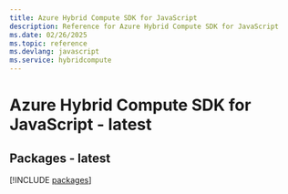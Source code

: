 ```yaml
---
title: Azure Hybrid Compute SDK for JavaScript
description: Reference for Azure Hybrid Compute SDK for JavaScript
ms.date: 02/26/2025
ms.topic: reference
ms.devlang: javascript
ms.service: hybridcompute
---
```

# Azure Hybrid Compute SDK for JavaScript - latest
## Packages - latest
[!INCLUDE [packages](hybrid-compute-index.md)]
